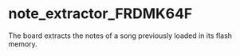 # note_extractor_FRDMK64F
The board extracts the notes of a song previously loaded in its flash memory.
